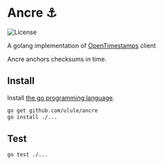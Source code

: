 # Ancre :anchor:

![License][license-img]

A golang implementation of [OpenTimestamps](https://opentimestamps.org/) client

Ancre anchors checksums in time.

## Install

Install [the go programming language](https://golang.org).

```bash
go get github.com/ulule/ancre
go install ./...
```

## Test

```bash
go test ./...
```
[license-img]: https://img.shields.io/badge/license-MIT-blue.svg
